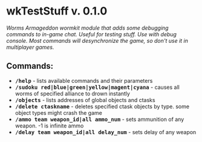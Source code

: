 # wkTestStuff v. 0.1.0
_Worms Armageddon wormkit module that adds some debugging commands to in-game chat. Useful for testing stuff. Use with debug console. Most commands will desynchronize the game, so don't use it in multiplayer games._

## Commands:
- **<tt>/help</tt>** - lists available commands and their parameters
- **<tt>/sudoku red|blue|green|yellow|magent|cyana</tt>** - causes all worms of specified alliance to drown instantly
- **<tt>/objects</tt>** - lists addresses of global objects and ctasks
- **<tt>/delete ctaskname</tt>** - deletes specified ctask objects by type. some object types might crash the game
- **<tt>/ammo team weapon_id|all ammo_num</tt>** - sets ammunition of any weapon. -1 is infinite ammo
- **<tt>/delay team weapon_id|all delay_num</tt>** - sets delay of any weapon
